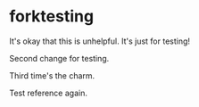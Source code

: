 # forktesting

It's okay that this is unhelpful. It's just for testing!

Second change for testing.

Third time's the charm.

Test reference again.
